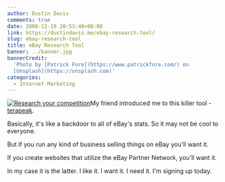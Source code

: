 ```yaml
---
author: Dustin Davis
comments: true
date: 2008-12-19 20:53:48+00:00
link: https://dustindavis.me/ebay-research-tool/
slug: ebay-research-tool
title: eBay Research Tool
banner: ../banner.jpg
bannerCredit:
  'Photo by [Patrick Fore](https://www.patrickfore.com/) on
  [Unsplash](https://unsplash.com)'
categories:
  - Internet Marketing
---
```


[![Research your competition](http://www.lduhtrp.net/image-2267664-10573492)](http://www.tkqlhce.com/click-2267664-10573492)My
friend introduced me to this killer tool -
[terapeak](http://www.tkqlhce.com/click-2267664-10573492).

Basically, it's like a backdoor to all of eBay's stats. So it may not be cool to
everyone.

But if you run any kind of business selling things on eBay you'll want it.

If you create websites that utilize the eBay Partner Network, you'll want it.

In my case it is the latter. I like it. I want it. I need it. I'm signing up
today.
